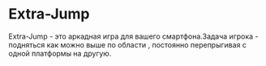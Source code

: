 # Extra-Jump
Extra-Jump - это аркадная игра для вашего смартфона.Задача игрока - подняться как можно выше по области , постоянно перепрыгивая с одной платформы на другую.
